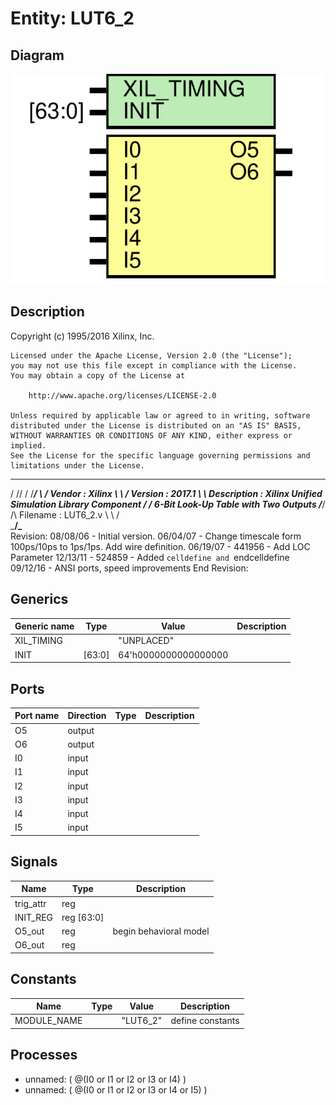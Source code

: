 # Entity: LUT6_2

## Diagram

![Diagram](LUT6_2.svg "Diagram")
## Description

   Copyright (c) 1995/2016 Xilinx, Inc.
 
    Licensed under the Apache License, Version 2.0 (the "License");
    you may not use this file except in compliance with the License.
    You may obtain a copy of the License at
 
        http://www.apache.org/licenses/LICENSE-2.0
 
    Unless required by applicable law or agreed to in writing, software
    distributed under the License is distributed on an "AS IS" BASIS,
    WITHOUT WARRANTIES OR CONDITIONS OF ANY KIND, either express or implied.
    See the License for the specific language governing permissions and
    limitations under the License.
   ____  ____
  /   /\/   /
 /___/  \  /    Vendor      : Xilinx
 \   \   \/     Version     : 2017.1
  \   \         Description : Xilinx Unified Simulation Library Component
  /   /                  6-Bit Look-Up Table with Two Outputs
 /___/   /\     Filename : LUT6_2.v
 \   \  /  \
  \___\/\___\
  Revision:
    08/08/06 - Initial version.
    06/04/07 - Change timescale form 100ps/10ps to 1ps/1ps.
               Add wire definition.
    06/19/07 - 441956 - Add LOC Parameter
    12/13/11 - 524859 - Added `celldefine and `endcelldefine
    09/12/16 - ANSI ports, speed improvements
  End Revision:
 
## Generics

| Generic name | Type   | Value                | Description |
| ------------ | ------ | -------------------- | ----------- |
| XIL_TIMING   |        | "UNPLACED"           |             |
| INIT         | [63:0] | 64'h0000000000000000 |             |
## Ports

| Port name | Direction | Type | Description |
| --------- | --------- | ---- | ----------- |
| O5        | output    |      |             |
| O6        | output    |      |             |
| I0        | input     |      |             |
| I1        | input     |      |             |
| I2        | input     |      |             |
| I3        | input     |      |             |
| I4        | input     |      |             |
| I5        | input     |      |             |
## Signals

| Name      | Type       | Description             |
| --------- | ---------- | ----------------------- |
| trig_attr | reg        |                         |
| INIT_REG  | reg [63:0] |                         |
| O5_out    | reg        | begin behavioral model  |
| O6_out    | reg        |                         |
## Constants

| Name        | Type | Value    | Description       |
| ----------- | ---- | -------- | ----------------- |
| MODULE_NAME |      | "LUT6_2" | define constants  |
## Processes
- unnamed: ( @(I0 or I1 or I2 or I3 or I4) )
- unnamed: ( @(I0 or I1 or I2 or I3 or I4 or I5) )
